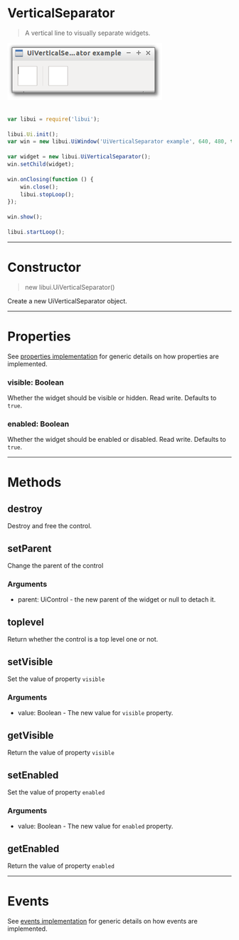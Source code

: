
# VerticalSeparator

> A vertical line to visually separate widgets.

![UiVerticalSeparator example](media/UiVerticalSeparator.png)

```js

var libui = require('libui');

libui.Ui.init();
var win = new libui.UiWindow('UiVerticalSeparator example', 640, 480, true);

var widget = new libui.UiVerticalSeparator();
win.setChild(widget);

win.onClosing(function () {
	win.close();
	libui.stopLoop();
});

win.show();

libui.startLoop();

```

---

# Constructor

> new libui.UiVerticalSeparator()

Create a new UiVerticalSeparator object.

---

# Properties

See [properties implementation](properties.md) for generic details on how properties are implemented.


### visible: Boolean

Whether the widget should be visible or hidden. 
Read write.
Defaults to `true`.



### enabled: Boolean

Whether the widget should be enabled or disabled. 
Read write.
Defaults to `true`.




---

# Methods


## destroy

Destroy and free the control.




## setParent

Change the parent of the control


### Arguments

* parent: UiControl - the new parent of the widget or null to detach it.



## toplevel

Return whether the control is a top level one or not.




## setVisible

Set the value of property `visible`

### Arguments

* value: Boolean - The new value for `visible` property.

## getVisible

Return the value of property `visible`



## setEnabled

Set the value of property `enabled`

### Arguments

* value: Boolean - The new value for `enabled` property.

## getEnabled

Return the value of property `enabled`



---

# Events

See [events implementation](events.md) for generic details on how events are implemented.



